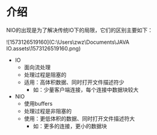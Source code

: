 # 介绍

NIO的出现是为了解决传统IO下的局限，它们的区别主要如下：

![1573126519160](C:\Users\zwz\Documents\JAVA IO.assets\1573126519160.png)

- IO
  - 面向流处理
  - 处理过程是阻塞的
  - 适用：高体积数据、同时打开文件描述符少
    - 如：少量客户端连接，每个连接中数据块较大
- NIO
  - 使用buffers
  - 处理过程是非阻塞的
  - 使用：更低体积的数据、同时打开文件描述符大
    - 如：更多的连接，更小的数据块